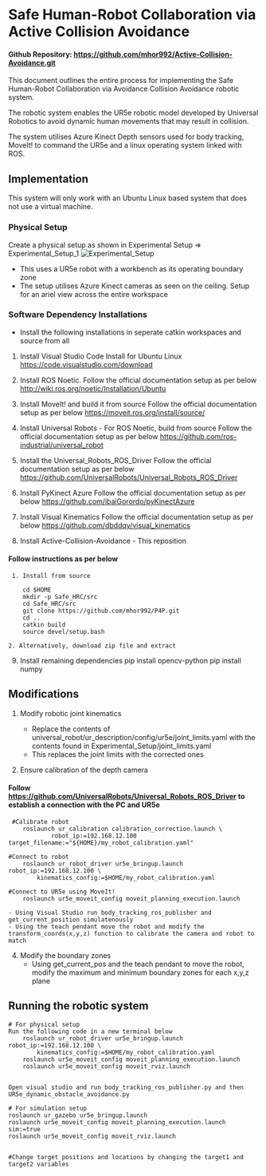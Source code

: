# Safe Human-Robot Collaboration via Active Collision Avoidance
#### Github Repository: https://github.com/mhor992/Active-Collision-Avoidance.git

 This document outlines the entire process for implementing the Safe Human-Robot Collaboration via Avoidance Collision Avoidance robotic system.
 
 The robotic system enables the UR5e robotic model developed by Universal Robotics to avoid dynamic human movements that may result in collision.
 
 The system utilises Azure Kinect Depth sensors used for body tracking, MoveIt! to command the UR5e and a linux operating system linked with ROS.
 
## Implementation
 
 This system will only work with an Ubuntu Linux based system that does not use a virtual machine.
 
### Physical Setup

 Create a physical setup as shown in Experimental Setup => Experimental_Setup_1
 ![Experimental_Setup](https://github.com/mhor992/Active-Collision-Avoidance/assets/87846690/99af9676-9530-4cc6-88ee-9b53f41bac15)

 - This uses a UR5e robot with a workbench as its operating boundary zone
 - The setup utilises Azure Kinect cameras as seen on the ceiling. Setup for an ariel view across the entire workspace
 
### Software Dependency Installations
 - Install the following installations in seperate catkin workspaces and source from all
 
 1. Install Visual Studio Code
 Install for Ubuntu Linux
 https://code.visualstudio.com/download

 2. Install ROS Noetic.
 Follow the official documentation setup as per below
 http://wiki.ros.org/noetic/Installation/Ubuntu
 
 3. Install MoveIt! and build it from source
 Follow the official documentation setup as per below
 https://moveit.ros.org/install/source/

 4. Install Universal Robots - For ROS Noetic, build from source
 Follow the official documentation setup as per below
 https://github.com/ros-industrial/universal_robot
 
 5. Install the Universal_Robots_ROS_Driver
 Follow the official documentation setup as per below
 https://github.com/UniversalRobots/Universal_Robots_ROS_Driver
 
 6. Install PyKinect Azure
 Follow the official documentation setup as per below
 https://github.com/ibaiGorordo/pyKinectAzure
 
 7. Install Visual Kinematics
 Follow the official documentation setup as per below
 https://github.com/dbddqy/visual_kinematics
 
 8. Install Active-Collision-Avoidance - This reposition
 #### Follow instructions as per below
 
	 1. Install from source
	 
  		cd $HOME
  		mkdir -p Safe_HRC/src
  		cd Safe_HRC/src
  		git clone https://github.com/mhor992/P4P.git
  		cd ..
  		catkin build
  		source devel/setup.bash
 
	2. Alternatively, download zip file and extract
	
 9. Install remaining dependencies
	 pip install opencv-python
	 pip install numpy
 
 
## Modifications
 
 1. Modify robotic joint kinematics
	- Replace the contents of universal_robot/ur_description/config/ur5e/joint_limits.yaml with the contents found in Experimental_Setup/joint_limits.yaml
	- This replaces the joint limits with the corrected ones
	
 2. Ensure calibration of the depth camera
 #### Follow https://github.com/UniversalRobots/Universal_Robots_ROS_Driver to establish a connection with the PC and UR5e	
	 #Calibrate robot 
	 	roslaunch ur_calibration calibration_correction.launch \
				robot_ip:=192.168.12.100 target_filename:="${HOME}/my_robot_calibration.yaml"
    
	#Connect to robot
		roslaunch ur_robot_driver ur5e_bringup.launch robot_ip:=192.168.12.100 \
			kinematics_config:=$HOME/my_robot_calibration.yaml

	#Connect to UR5e using MoveIt!
		roslaunch ur5e_moveit_config moveit_planning_execution.launch
		
	- Using Visual Studio run body_tracking_ros_publisher and get_current_position simulatenously
	- Using the teach pendant move the robot and modify the transform_coords(x,y,z) function to calibrate the camera and robot to match
	
 4. Modify the boundary zones
	- Using get_current_pos and the teach pendant to move the robot, modify the maximum and minimum boundary zones for each x,y,z plane
	
## Running the robotic system
	# For physical setup
	Run the following code in a new terminal below
		roslaunch ur_robot_driver ur5e_bringup.launch robot_ip:=192.168.12.100 \
			kinematics_config:=$HOME/my_robot_calibration.yaml
		roslaunch ur5e_moveit_config moveit_planning_execution.launch
		roslaunch ur5e_moveit_config moveit_rviz.launch

	
	Open visual studio and run body_tracking_ros_publisher.py and then UR5e_dynamic_obstacle_avoidance.py
	
	# For simulation setup 
	roslaunch ur_gazebo ur5e_bringup.launch
	roslaunch ur5e_moveit_config moveit_planning_execution.launch sim:=true
	roslaunch ur5e_moveit_config moveit_rviz.launch

	
	#Change target positions and locations by changing the target1 and target2 variables
